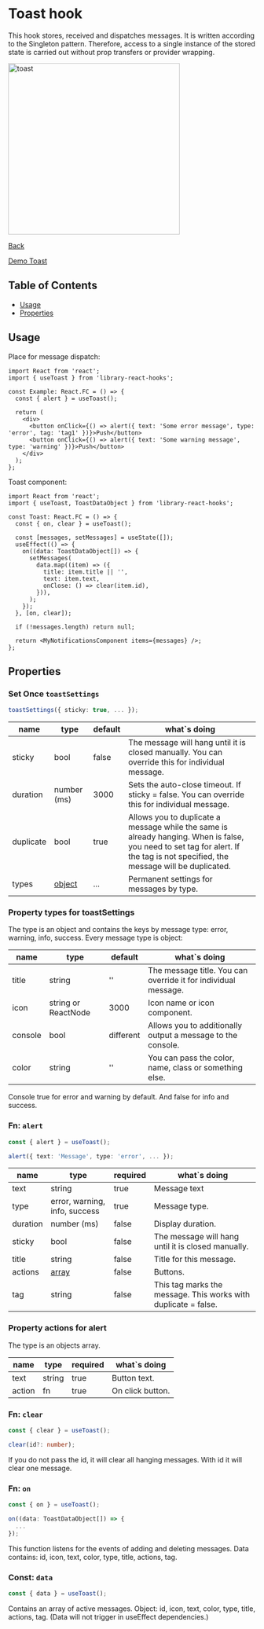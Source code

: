 # Toast hook

This hook stores, received and dispatches messages. It is written according to the Singleton pattern.
Therefore, access to a single instance of the stored state is carried out without
prop transfers or provider wrapping.

<img width="349" alt="toast" src="https://user-images.githubusercontent.com/32645809/151684893-775dd2a3-6e22-4244-8f5e-4236b0f39900.png">

[Back](https://github.com/Ann2827/library-react-hooks/blob/main/README.md)

[Demo Toast](https://ann2827.github.io/library-react-hooks/toast)

## Table of Contents

- [Usage](#usage)
- [Properties](#properties)

## Usage <a name = "usage"></a>

Place for message dispatch:

```tsx
import React from 'react';
import { useToast } from 'library-react-hooks';

const Example: React.FC = () => {
  const { alert } = useToast();

  return (
    <div>
      <button onClick={() => alert({ text: 'Some error message', type: 'error', tag: 'tag1' })}>Push</button>
      <button onClick={() => alert({ text: 'Some warning message', type: 'warning' })}>Push</button>
    </div>
  );
};
```

Toast component:

```tsx
import React from 'react';
import { useToast, ToastDataObject } from 'library-react-hooks';

const Toast: React.FC = () => {
  const { on, clear } = useToast();

  const [messages, setMessages] = useState([]);
  useEffect(() => {
    on((data: ToastDataObject[]) => {
      setMessages(
        data.map((item) => ({
          title: item.title || '',
          text: item.text,
          onClose: () => clear(item.id),
        })),
      );
    });
  }, [on, clear]);

  if (!messages.length) return null;

  return <MyNotificationsComponent items={messages} />;
};
```

## Properties <a name = "properties"></a>

### Set Once `toastSettings`

```ts
toastSettings({ sticky: true, ... });
```

| name | type | default | what`s doing |
| ------ | ------ | ------ | ------ |
| sticky | bool | false | The message will hang until it is closed manually. You can override this for individual message. |
| duration | number (ms) | 3000 | Sets the auto-close timeout. If sticky = false. You can override this for individual message. |
| duplicate | bool | true | Allows you to duplicate a message while the same is already hanging. When is false, you need to set tag for alert. If the tag is not specified, the message will be duplicated. |
| types | [object](#settings-by-types) | ... | Permanent settings for messages by type. |

### Property types for toastSettings <a name = "settings-by-types"></a>

The type is an object and contains the keys by message type: error, warning, info, success.
Every message type is object:

| name | type | default | what`s doing |
| ------ | ------ | ------ | ------ |
| title | string | '' | The message title. You can override it for individual message. |
| icon | string or ReactNode | 3000 | Icon name or icon component. |
| console | bool | different | Allows you to additionally output a message to the console. |
| color | string | '' | You can pass the color, name, class or something else. |

Console true for error and warning by default. And false for info and success.

### Fn: `alert`

```ts
const { alert } = useToast();

alert({ text: 'Message', type: 'error', ... });
```

| name | type | required | what`s doing |
| ------ | ------ | ------ | ------ |
| text | string | true | Message text |
| type | error, warning, info, success | true | Message type. |
| duration | number (ms) | false | Display duration. |
| sticky | bool | false | The message will hang until it is closed manually. |
| title | string | false | Title for this message. |
| actions | [array](#alert-actions) | false | Buttons. |
| tag | string | false | This tag marks the message. This works with duplicate = false. |

### Property actions for alert <a name = "alert-actions"></a>

The type is an objects array.

| name | type | required | what`s doing |
| ------ | ------ | ------ | ------ |
| text | string | true | Button text. |
| action | fn | true | On click button. |

### Fn: `clear`

```ts
const { clear } = useToast();

clear(id?: number);
```
If you do not pass the id, it will clear all hanging messages. With id it will clear one message.

### Fn: `on`

```ts
const { on } = useToast();

on((data: ToastDataObject[]) => {
  ...
});
```

This function listens for the events of adding and deleting messages.
Data contains: id, icon, text, color, type, title, actions, tag.

### Const: `data`

```ts
const { data } = useToast();
```

Contains an array of active messages. Object: id, icon, text, color, type, title, actions, tag.
(Data will not trigger in useEffect dependencies.)
